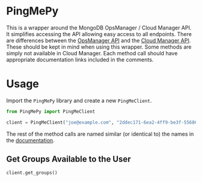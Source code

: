 # PingMePy
This is a wrapper around the MongoDB OpsManager / Cloud Manager API. It simplifies accessing the API allowing easy access to all endpoints. There are differences between the [OpsManager API](https://docs.opsmanager.mongodb.com/current/reference/api) and the [Cloud Manager API](https://docs.cloud.mongodb.com/reference/api). These should be kept in mind when using this wrapper. Some methods are simply not available in Cloud Manager. Each method call should have appropriate documentation links included in the comments.

# Usage
Import the `PingMePy` library and create a new `PingMeClient`.
```python
from PingMePy import PingMeClient

client = PingMeClient("joe@example.com", "2ddec171-6ea2-4ff9-be3f-556865290f3d", "opsManager.example.com")
```
The rest of the method calls are named similar (or identical to) the names in the [documentation](https://docs.opsmanager.mongodb.com/current/reference/api).

## Get Groups Available to the User
```python
client.get_groups()
```